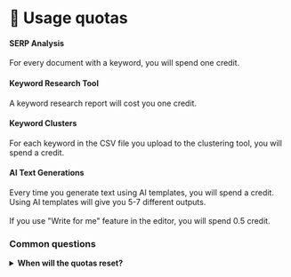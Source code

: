 # 📅 Usage quotas

#### SERP Analysis

For every document with a keyword, you will spend one credit.

#### Keyword Research Tool

A keyword research report will cost you one credit.

#### Keyword Clusters

For each keyword in the CSV file you upload to the clustering tool, you will spend a credit.

#### AI Text Generations

Every time you generate text using AI templates, you will spend a credit. Using AI templates will give you 5-7 different outputs.\
\
If you use "Write for me" feature in the editor, you will spend 0.5 credit.

### Common questions

<details>

<summary><strong>When will the quotas reset?</strong></summary>

Usually quotas will reset at the start of a new billing cycle, usually every 30 days.\
\
To see when your quotas will reset:

1. Visit your [Account Settings](https://app.neuraltext.com/account)
2. Go to **Billing** section
3. Under the "Current plan" section, you can see when the quotas will reset

</details>

